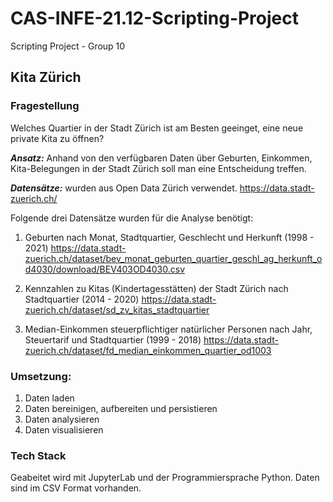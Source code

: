 # CAS-INFE-21.12-Scripting-Project
Scripting Project - Group 10

## Kita Zürich
### Fragestellung
Welches Quartier in der Stadt Zürich ist am Besten geeinget, eine neue private Kita zu öffnen?

___Ansatz:___ Anhand von den verfügbaren Daten über Geburten, Einkommen, Kita-Belegungen in der Stadt Zürich soll man eine Entscheidung treffen. 

___Datensätze:___ wurden aus Open Data Zürich verwendet.
https://data.stadt-zuerich.ch/

Folgende drei Datensätze wurden für die Analyse benötigt:
1. Geburten nach Monat, Stadtquartier, Geschlecht und Herkunft  (1998 - 2021)
https://data.stadt-zuerich.ch/dataset/bev_monat_geburten_quartier_geschl_ag_herkunft_od4030/download/BEV403OD4030.csv

2. Kennzahlen zu Kitas (Kindertagesstätten) der Stadt Zürich nach Stadtquartier (2014 - 2020)
https://data.stadt-zuerich.ch/dataset/sd_zv_kitas_stadtquartier

3. Median-Einkommen steuerpflichtiger natürlicher Personen nach Jahr, Steuertarif und Stadtquartier (1999 - 2018)
https://data.stadt-zuerich.ch/dataset/fd_median_einkommen_quartier_od1003

### Umsetzung:
1. Daten laden
2. Daten bereinigen, aufbereiten und persistieren
3. Daten analysieren 
4. Daten visualisieren

### Tech Stack
Geabeitet wird mit JupyterLab und der Programmiersprache Python.
Daten sind im CSV Format vorhanden. 
